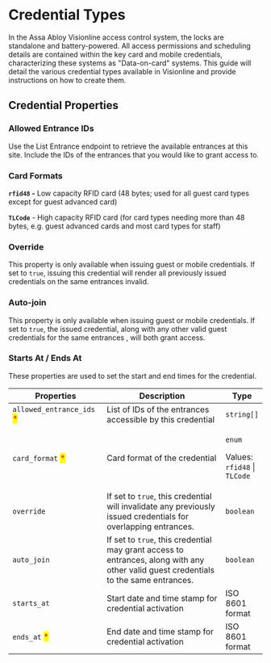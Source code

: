 # Credential Types

In the Assa Abloy Visionline access control system, the locks are standalone and battery-powered. All access permissions and scheduling details are contained within the key card and mobile credentials, characterizing these systems as "Data-on-card" systems. This guide will detail the various credential types available in Visionline and provide instructions on how to create them.

## Credential Properties

### Allowed Entrance IDs

Use the List Entrance endpoint to retrieve the available entrances at this site. Include the IDs of the entrances that you would like to grant access to.

### Card Formats

**`rfid48` -** Low capacity RFID card (48 bytes; used for all guest card types except for guest advanced card)

**`TLCode`** - High capacity RFID card (for card types needing more than 48 bytes, e.g. guest advanced cards and most card types for staff)

### Override

This property is only available when issuing guest or mobile credentials. If set to `true`, issuing this credential will render all previously issued credentials on the same entrances invalid.

### Auto-join

This property is only available when issuing guest or mobile credentials. If set to `true`, the issued credential, along with any other valid guest credentials for the same entrances , will both grant access.

### Starts At / Ends At

These properties are used to set the start and end times for the credential.



<table><thead><tr><th width="175">Properties</th><th width="290">Description</th><th>Type</th></tr></thead><tbody><tr><td><code>allowed_entrance_ids</code> <mark style="color:red;">*</mark></td><td>List of IDs of the entrances accessible by this credential</td><td><code>string[]</code></td></tr><tr><td><code>card_format</code> <mark style="color:red;">*</mark></td><td>Card format of the credential</td><td><p><code>enum</code></p><p>Values: <code>rfid48</code> | <code>TLCode</code></p></td></tr><tr><td><code>override</code></td><td>If set to <code>true</code>, this credential will invalidate any previously issued credentials for overlapping entrances.</td><td><code>boolean</code></td></tr><tr><td><code>auto_join</code></td><td>If set to <code>true</code>, this credential may grant access to entrances, along with any other valid guest credentials to the same entrances.</td><td><code>boolean</code></td></tr><tr><td><code>starts_at</code></td><td>Start date and time stamp for credential activation</td><td>ISO 8601 format</td></tr><tr><td><code>ends_at</code> <mark style="color:red;">*</mark></td><td>End date and time stamp for credential activation</td><td>ISO 8601 format</td></tr></tbody></table>

